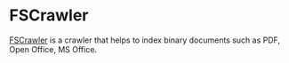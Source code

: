 # FSCrawler

[FSCrawler](https://fscrawler.readthedocs.io/) is a crawler that helps to index binary documents such as PDF, Open Office, MS Office.
